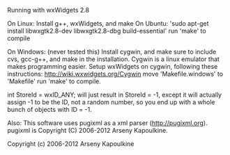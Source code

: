 Running with wxWidgets 2.8

On Linux:
  Install g++, wxWidgets, and make
    On Ubuntu: 'sudo apt-get install libwxgtk2.8-dev libwxgtk2.8-dbg build-essential'
  run 'make' to compile

On Windows: (never tested this)
  Install cygwin, and make sure to include cvs, gcc-g++, and make in the installation.  Cygwin is a linux emulator that makes programming easier.
  Setup wxWidgets on cygwin, following these instructions: http://wiki.wxwidgets.org/Cygwin
  move 'Makefile.windows' to 'Makefile'
  run 'make' to compile.

  int StoreId = wxID\_ANY; will just result in StoreId = -1, except it will actually assign -1 to be the ID, not a random number, so you end up with a whole bunch of objects with ID = -1.

Also:
  This software uses pugixml as a xml parser (http://pugixml.org).
  pugixml is Copyright (C) 2006-2012 Arseny Kapoulkine. 

  Copyright (c) 2006-2012 Arseny Kapoulkine
 
